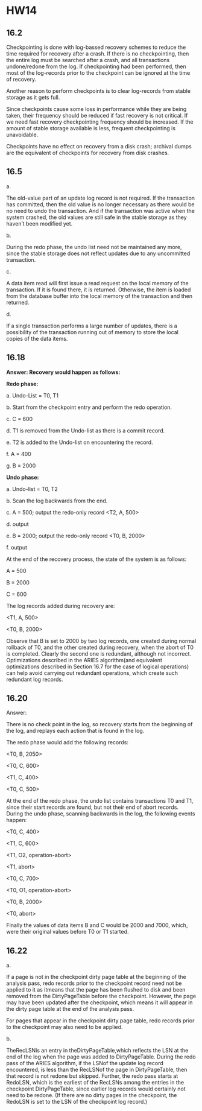 # HW14

## 16.2

Checkpointing is done with log-bassed recovery schemes to reduce the time required for recovery after a crash. If there is no checkpointing, then the entire log must be searched after a crash, and all transactions undone/redone from the log. If checkpointing had been performed, then most of the log-records prior to the checkpoint can be ignored at the time of recovery.

Another reason to perform checkpoints is to clear log-records from stable storage as it gets full.

Since checkpoints cause some loss in performance while they are being taken, their frequency should be reduced if fast recovery is not critical. If we need fast recovery checkpointing frequency should be increased. If the amount of stable storage available is less, frequent checkpointing is unavoidable.

Checkpoints have no effect on recovery from a disk crash; archival dumps are the equivalent of checkpoints for recovery from disk crashes.

## 16.5

a.

The old-value part of an update log record is not required. If the transaction has committed, then the old value is no longer necessary as there would be no need to undo the transaction. And if the transaction was active when the system crashed, the old values are still safe in the stable storage as they haven’t been modified yet.

b.

During the redo phase, the undo list need not be maintained any more, since the stable storage does not reflect updates due to any uncommitted transaction.

c.

A data item read will first issue a read request on the local memory of the transaction. If it is found there, it is returned. Otherwise, the item is loaded from the database buffer into the local memory of the transaction and then returned.

d.

If a single transaction performs a large number of updates, there is a possibility of the transaction running out of memory to store the local copies of the data items.

## 16.18

**Answer: Recovery would happen as follows:**

**Redo phase:**

a. Undo-List = T0, T1

b. Start from the checkpoint entry and perform the redo operation.

c. C = 600

d. T1 is removed from the Undo-list as there is a commit record.

e. T2 is added to the Undo-list on encountering the <T2 start> record.

f. A = 400

g. B = 2000

**Undo phase:**

a. Undo-list = T0, T2

b. Scan the log backwards from the end.

c. A = 500; output the redo-only record <T2, A, 500>

d. output <T2 abort>

e. B = 2000; output the redo-only record <T0, B, 2000>

f. output <T0 abort>



At the end of the recovery process, the state of the system is as follows:

A = 500

B = 2000

C = 600

The log records added during recovery are:

<T1, A, 500>

<T2 abort>

<T0, B, 2000>

<T0 abort>

Observe that B is set to 2000 by two log records, one created during normal rollback of T0, and the other created during recovery, when the abort of T0 is completed. Clearly the second one is redundant, although not incorrect. Optimizations described in the ARIES algorithm(and equivalent optimizations described in Section 16.7 for the case of logical operations) can help avoid carrying out redundant operations, which create such redundant log records.

## 16.20

Answer:

There is no check point in the log, so recovery starts from the beginning of the log, and replays each action that is found in the log.

The redo phase would add the following records:

<T0, B, 2050>

<T0, C, 600>

<T1, C, 400>

<T0, C, 500>

At the end of the redo phase, the undo list contains transactions T0 and T1, since their start records are found, but not their end of abort records. During the undo phase, scanning backwards in the log, the following events happen:

<T0, C, 400>

<T1, C, 600>

<T1, O2, operation-abort>

<T1, abort>

<T0, C, 700>

<T0, O1, operation-abort>

<T0, B, 2000>

<T0, abort>

Finally the values of data items B and C would be 2000 and 7000, which, were their original values before T0 or T1 started.

## 16.22

a. 

If a page is not in the checkpoint dirty page table at the beginning of the analysis pass, redo records prior to the checkpoint record need not be applied to it as itmeans that the page has been flushed to disk and been removed from the DirtyPageTable before the checkpoint. However, the page may have been updated after the checkpoint, which means it will appear in the dirty page table at the end of the analysis pass.

For pages that appear in the checkpoint dirty page table, redo records prior to the checkpoint may also need to be applied.

b. 

TheRecLSNis an entry in theDirtyPageTable,which reflects the LSN at the end of the log when the page was added to DirtyPageTable. During the redo pass of the ARIES algorithm, if the LSNof the update log record encountered, is less than the RecLSNof the page in DirtyPageTable, then that record is not redone but skipped. Further, the redo pass starts at RedoLSN, which is the earliest of the RecLSNs among the entries in the checkpoint DirtyPageTable, since earlier log records would certainly not need to be redone. (If there are no dirty pages in the checkpoint, the RedoLSN is set to the LSN of the checkpoint log record.)